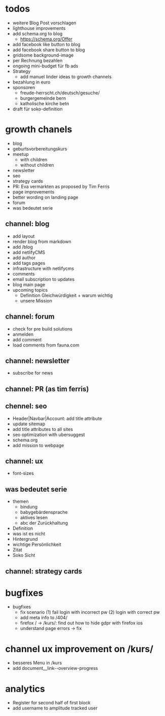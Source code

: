 # todos

- weitere Blog Post vorschlagen
- lighthouse improvements
- add schema.org to blog
  - https://schema.org/Offer
- add facebook like button to blog
- add facebook share button to blog
- gridsome background-image
- per Rechnung bezahlen
- ongoing mini-budget für fb ads
- Strategy
  - add manuel linder ideas to growth channels
- bezahlung in euro
- sponsoren
  - freude-herrscht.ch/deutsch/gesuche/
  - burgergemeinde bern
  - katholische kirche betn
- draft für soko-definition

# growth chanels

- blog
- geburtsvorbereitungskurs
- meetup
  - with children
  - without children
- newsletter
- seo
- strategy cards
- PR: Eva vermarkten as proposed by Tim Ferris
- page improvements
- better wording on landing page
- forum
- was bedeutet serie

## channel: blog

- add layout
- render blog from markdown
- add /blog
- add netlifyCMS
- add author
- add tags pages
- infrastructure with netlifycms
- comments
- email subscription to updates
- blog main page
- upcoming topics
  - Definition Gleichwürdigkeit + warum wichtig
  - unsere Mission

## channel: forum

- check for pre build solutions
- anmelden
- add comment
- load comments from fauna.com

## channel: newsletter

- subscribe for news

## channel: PR (as tim ferris)

## chennel: seo

- Header|Navbar|Account: add title attribute
- update sitemap
- add title attributes to all sites
- seo optimization with ubersuggest
- schema.org
- add mission to webpage

## channel: ux

- font-sizes

## was bedeutet serie

- themen
  - bindung
  - babygebärdensprache
  - aktives lesen
  - abc der Zurückhaltung
- Definition
- was ist es nicht
- Hintergrund
- wichtige Persönlichkeit
- Zitat
- Soko Sicht

## channel: strategy cards

# bugfixes

- bugfixes
  - fix scenario (1) fail login with incorrect pw (2) login with correct pw
  - add meta info to /404/
  - firefox / -> /kurs/: find out how to hide gdpr with firefox ios
  - understand page errors -> fix

# channel ux improvement on /kurs/

- besseres Menu in /kurs
- add document\_\_link--overview-progress

# analytics

- Register for second half of first block
- add username to amplitude tracked user
